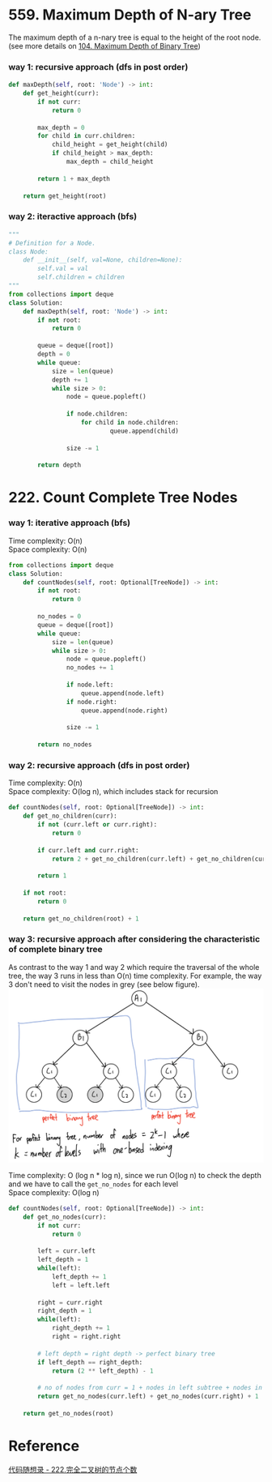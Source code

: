 # 559. Maximum Depth of N-ary Tree
The maximum depth of a n-nary tree is equal to the height of the root node. (see more details on [104. Maximum Depth of Binary Tree](./Day13_bfs_binary_tree.md/#104-maximum-depth-of-binary-tree))
### way 1: recursive approach (dfs in post order)
```PYTHON
def maxDepth(self, root: 'Node') -> int:
    def get_height(curr):
        if not curr:
            return 0
        
        max_depth = 0
        for child in curr.children:
            child_height = get_height(child) 
            if child_height > max_depth:
                max_depth = child_height
        
        return 1 + max_depth
    
    return get_height(root)
```
### way 2: iteractive approach (bfs)
```PYTHON
"""
# Definition for a Node.
class Node:
    def __init__(self, val=None, children=None):
        self.val = val
        self.children = children
"""
from collections import deque
class Solution:
    def maxDepth(self, root: 'Node') -> int:
        if not root:
            return 0

        queue = deque([root])
        depth = 0
        while queue:
            size = len(queue)
            depth += 1 
            while size > 0:
                node = queue.popleft()

                if node.children:
                    for child in node.children:
                            queue.append(child)

                size -= 1

        return depth
```

# 222. Count Complete Tree Nodes
### way 1: iterative approach (bfs)
Time complexity: O(n)\
Space complexity: O(n)
```PYTHON
from collections import deque
class Solution:
    def countNodes(self, root: Optional[TreeNode]) -> int:
        if not root:
            return 0

        no_nodes = 0
        queue = deque([root])
        while queue:
            size = len(queue)
            while size > 0:
                node = queue.popleft()
                no_nodes += 1

                if node.left:
                    queue.append(node.left)
                if node.right:
                    queue.append(node.right)

                size -= 1
        
        return no_nodes
```
### way 2: recursive approach (dfs in post order)
Time complexity: O(n)\
Space complexity: O(log n), which includes stack for recursion
```PYTHON
def countNodes(self, root: Optional[TreeNode]) -> int:
    def get_no_children(curr):
        if not (curr.left or curr.right):
            return 0

        if curr.left and curr.right:
            return 2 + get_no_children(curr.left) + get_no_children(curr.right)
        
        return 1 

    if not root:
        return 0
    
    return get_no_children(root) + 1
```
### way 3: recursive approach after considering the characteristic of complete binary tree
As contrast to the way 1 and way 2 which require the traversal of the whole tree, the way 3 runs in less than O(n) time complexity. For example, the way 3 don't need to visit the nodes in grey (see below figure).
![](./images/20230218201151.png)  

Time complexity: O (log n * log n), since we run O(log n) to check the depth and we have to call the `get_no_nodes` for each level\
Space complexity: O(log n)
```PYTHON
def countNodes(self, root: Optional[TreeNode]) -> int:
    def get_no_nodes(curr):
        if not curr:
            return 0

        left = curr.left
        left_depth = 1
        while(left):
            left_depth += 1
            left = left.left
        
        right = curr.right
        right_depth = 1
        while(left):
            right_depth += 1
            right = right.right

        # left depth = right depth -> perfect binary tree
        if left_depth == right_depth:
            return (2 ** left_depth) - 1

        # no of nodes from curr = 1 + nodes in left subtree + nodes in right subtree
        return get_no_nodes(curr.left) + get_no_nodes(curr.right) + 1
    
    return get_no_nodes(root)
```

# Reference
[代码随想录 - 222.完全二叉树的节点个数](https://programmercarl.com/0222.%E5%AE%8C%E5%85%A8%E4%BA%8C%E5%8F%89%E6%A0%91%E7%9A%84%E8%8A%82%E7%82%B9%E4%B8%AA%E6%95%B0.html#%E5%AE%8C%E5%85%A8%E4%BA%8C%E5%8F%89%E6%A0%91)